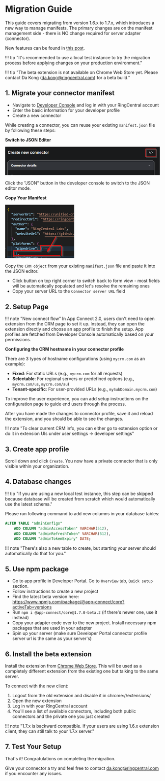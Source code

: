 # Migration Guide

This guide covers migrating from version 1.6.x to 1.7.x, which introduces a new way to manage manifests. The primary changes are on the manifest management side - there is NO change required for server adapter (connector). 

New features can be found in [this post](https://community.ringcentral.com/app-connect-22/announcing-the-major-evolution-of-app-connect-11306).

!!! tip "It's recommended to use a local test instance to try the migration process before applying changes on your production environment."

!!! tip "The beta extension is not available on Chrome Web Store yet. Please contact Da Kong (da.kong@ringcentral.com) for a beta build."

## 1. Migrate your connector manifest

- Navigate to [Developer Console](https://appconnect.labs.ringcentral.com/console) and log in with your RingCentral account
- Enter the basic information for your developer profile
- Create a new connector

While creating a connector, you can reuse your existing `manifest.json` file by following these steps:

**Switch to JSON Editor**

![click this button to switch to JSON editor](../img/developer-console-json-editor.png)

Click the "JSON" button in the developer console to switch to the JSON editor mode.

**Copy Your Manifest**

![copy manifest JSON](../img/developer-console-manifest-json.png)

Copy the `CRM object` from your existing `manifest.json` file and paste it into the JSON editor.

- Click button on top right corner to switch back to form view - most fields will be automatically populated and let's resolve the remaining ones
- Copy your server URL to the `Connector server URL` field

## 2. Setup Page

!!! note "New connect flow"
    In App Connect 2.0, users don't need to open extension from the CRM page to set it up. Instead, they can open the extension directly and choose an app profile to finish the setup. App profiles are fetched from Developer Console automatically based on your permissions.

**Configuring the CRM hostname in your connector profile**

There are 3 types of hostname configurations (using `mycrm.com` as an example):

- **Fixed**: For static URLs (e.g., `mycrm.com` for all requests)
- **Selectable**: For regional servers or predefined options (e.g., `mycrm.com/us`, `mycrm.com/au`)
- **Tenant-specific**: For user-provided URLs (e.g., `mySubDomain.mycrm.com`)

To improve the user experience, you can add setup instructions on the configuration page to guide end users through the process.

After you have made the changes to connector profile, save it and reload the extension, and you should be able to see the changes.

!!! note "To clear current CRM info, you can either go to extension option or do it in extension UIs under user settings -> developer settings"

## 3. Create app profile

Scroll down and click `Create`. You now have a private connector that is only visible within your organization.

## 4. Database changes

!!! tip "If you are using a new local test instance, this step can be skipped because database will be created from scratch which would automatically use the latest schema."

Please run following command to add new columns in your database tables:

```sql
ALTER TABLE "adminConfigs"
    ADD COLUMN "adminAccessToken" VARCHAR(512),
    ADD COLUMN "adminRefreshToken" VARCHAR(512),
    ADD COLUMN "adminTokenExpiry" DATE;
```

!!! note "There's also a new table to create, but starting your server should automatically do that for you."

## 5. Use npm package

- Go to app profile in Developer Portal. Go to `Overview` tab, `Quick setup` section.
- Follow instructions to create a new project
- Find the latest beta version here: https://www.npmjs.com/package/@app-connect/core?activeTab=versions
- Run `npm i @app-connect/core@1.7.0-beta.2` (if there's newer one, use it instead)
- Copy your adapter code over to the new project. Install necessary npm packages that are used in your adapter
- Spin up your server (make sure Developer Portal connector profile server url is the same as your server's)

## 6. Install the beta extension

Install the extension from [Chrome Web Store](https://chromewebstore.google.com/detail/ringcentral-app-connect/bgpkbcidaabaeioilooghlffdcmlimgk). This will be used as a completely different extension from the existing one but talking to the same server.

To connect with the new client:

1. Logout from the old extension and disable it in chrome://extensions/
2. Open the new extension
3. Log in with your RingCentral account
4. You'll see a list of available connectors, including both public connectors and the private one you just created

!!! note "1.7.x is backward compatible. If your users are using 1.6.x extension client, they can still talk to your 1.7.x server."

## 7. Test Your Setup

That's it! Congratulations on completing the migration. 

Give your connector a try and feel free to contact da.kong@ringcentral.com if you encounter any issues.
